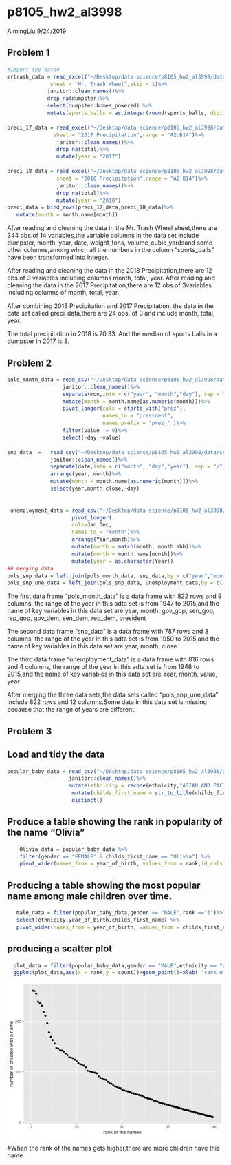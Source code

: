 p8105\_hw2\_al3998
================
AimingLiu
9/24/2019

## Problem 1

``` r
#Import the data#
mrtrash_data = read_excel("~/Desktop/data science/p8105_hw2_al3998/data/TrashWheel.xlsx",
              sheet = "Mr. Trash Wheel",skip = 1)%>%
             janitor::clean_names()%>% 
             drop_na(dumpster)%>%
             select(dumpster:homes_powered) %>% 
             mutate(sports_balls = as.integer(round(sports_balls, digits = 0)))

preci_17_data = read_excel("~/Desktop/data science/p8105_hw2_al3998/data/TrashWheel.xlsx",
               sheet = "2017 Precipitation",range = "A2:B14")%>%
                janitor::clean_names()%>%
                drop_na(total)%>%
                mutate(year = "2017")             

preci_18_data = read_excel("~/Desktop/data science/p8105_hw2_al3998/data/TrashWheel.xlsx",
                sheet = "2018 Precipitation",range = "A2:B14")%>%
                janitor::clean_names()%>%
                drop_na(total)%>%
                mutate(year = "2018")
preci_data = bind_rows(preci_17_data,preci_18_data)%>%
   mutate(month = month.name[month])
```

After reading and cleaning the data in the Mr. Trash Wheel sheet,there
are 344 obs.of 14 variables,the variable columns in the data set include
dumpster, month, year, date, weight\_tons, volume\_cubic\_yardsand some
other columns,among which all the numbers in the column “sports\_balls”
have been transformed into integer.

After reading and cleaning the data in the 2018 Precipitation,there are
12 obs.of 3 variables including columns month, total, year. After
reading and cleaning the data in the 2017 Precipitation,there are 12
obs.of 3variables including columns of month, total, year.

After combining 2018 Precipitation and 2017 Precipitation, the data in
the data set called preci\_data,there are 24 obs. of 3 and include
month, total, year.

The total precipitation in 2018 is 70.33. And the median of sports balls
in a dumpster in 2017 is
8.

## Problem 2

``` r
pols_month_data = read_csv("~/Desktop/data science/p8105_hw2_al3998/data/pols-month.csv")%>%
                  janitor::clean_names()%>%
                  separate(mon,into = c("year", "month","day"), sep = "-")%>%
                  mutate(month = month.name[as.numeric(month)])%>%
                  pivot_longer(cols = starts_with("prez"),
                               names_to = "president",
                               names_prefix = "prez_" )%>%
                  filter(value != 0)%>%
                  select(-day,-value)
 
snp_data  =   read_csv("~/Desktop/data science/p8105_hw2_al3998/data/snp.csv")%>%               
              janitor::clean_names()%>%
              separate(date,into = c("month", "day","year"), sep = "/")%>%
              arrange(year, month)%>%
              mutate(month = month.name[as.numeric(month)])%>%
              select(year,month,close,-day)

 
 unemployment_data = read_csv("~/Desktop/data science/p8105_hw2_al3998/data/unemployment.csv")%>%
                     pivot_longer(
                     cols=Jan:Dec,
                     names_to = "month")%>%
                     arrange(Year,month)%>%
                     mutate(month = match(month, month.abb))%>%
                     mutate(month = month.name[month])%>%
                     mutate(year = as.character(Year))
## merging data                    
pols_snp_data = left_join(pols_month_data, snp_data,by = c("year","month"))      
pols_snp_une_data = left_join(pols_snp_data, unemployment_data,by = c( "year","month"))
```

The first data frame “pols\_month\_data” is a data frame with 822 rows
and 9 columns, the range of the year in this adta set is from 1947 to
2015,and the name of key variables in this data set are year, month,
gov\_gop, sen\_gop, rep\_gop, gov\_dem, sen\_dem, rep\_dem, president

The second data frame “snp\_data” is a data frame with 787 rows and 3
columns, the range of the year in this adta set is from 1950 to 2015,and
the name of key variables in this data set are year, month, close

The third data frame “unemployment\_data” is a data frame with 816 rows
and 4 columns, the range of the year in this adta set is from 1948 to
2015,and the name of key variables in this data set are Year, month,
value, year

After merging the three data sets,the data sets called
“pols\_snp\_une\_data” include 822 rows and 12 columns.Some data in
this data set is missing because that the range of years are
different.

## Problem 3

## Load and tidy the data

``` r
popular_baby_data = read_csv("~/Desktop/data science/p8105_hw2_al3998/data/Popular_Baby_Names.csv")%>%
                    janitor::clean_names()%>%
                    mutate(ethnicity = recode(ethnicity,"ASIAN AND PACIFIC ISLANDER" = "ASIAN AND PACI","BLACK NON HISPANIC" = "BLACK NON HISP","WHITE NON HISPANIC" = "WHITE NON HISP"))%>%
                     mutate(childs_first_name = str_to_title(childs_first_name))%>%
                     distinct()
```

## Produce a table showing the rank in popularity of the name “Olivia”

``` r
    Olivia_data = popular_baby_data %>% 
    filter(gender == "FEMALE" & childs_first_name == "Olivia") %>%
    pivot_wider(names_from = year_of_birth, values_from = rank,id_cols = ethnicity)
```

## Producing a table showing the most popular name among male children over time.

``` r
   male_data = filter(popular_baby_data,gender == "MALE",rank =="1")%>%
   select(ethnicity,year_of_birth,childs_first_name) %>% 
   pivot_wider(names_from = year_of_birth, values_from = childs_first_name)
```

## producing a scatter plot

``` r
  plot_data = filter(popular_baby_data,gender == "MALE",ethnicity == "WHITE NON HISP",year_of_birth == "2016")
  ggplot(plot_data,aes(x = rank,y = count))+geom_point()+xlab( "rank of the names")+ ylab( "number of children with a name")
```

![](p8105_hw2_al3998_files/figure-gfm/unnamed-chunk-6-1.png)<!-- -->

\#When the rank of the names gets higher,there are more children have
this name
